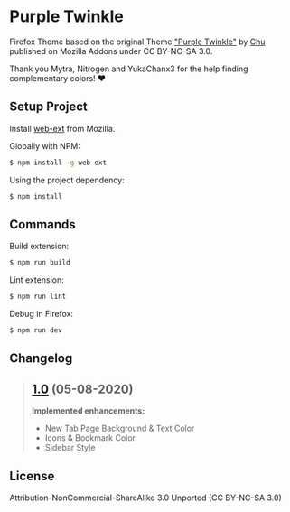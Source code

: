 # Purple Twinkle
Firefox Theme based on the original Theme ["Purple Twinkle"](https://addons.mozilla.org/de/firefox/addon/purple-twinkle/) by [Chu](https://addons.mozilla.org/de/firefox/user/12464975/) published on Mozilla Addons under CC BY-NC-SA 3.0.

Thank you Mytra, Nitrogen and YukaChanx3 for the help finding complementary colors! ❤

## Setup Project
Install [web-ext](https://github.com/mozilla/web-ext) from Mozilla.

Globally with NPM:
```bash
$ npm install -g web-ext
```

Using the project dependency:
```bash
$ npm install
```

## Commands

Build extension:
```bash
$ npm run build
```

Lint extension:
```bash
$ npm run lint
```

Debug in Firefox:
```bash
$ npm run dev
```

## Changelog

> ## [1.0](https://github.com/Breuxi/HomematicPy/releases/tag/v1.0) (05-08-2020)
>
>
> **Implemented enhancements:**
> - New Tab Page Background & Text Color
> - Icons & Bookmark Color
> - Sidebar Style
>

## License
Attribution-NonCommercial-ShareAlike 3.0 Unported (CC BY-NC-SA 3.0)

